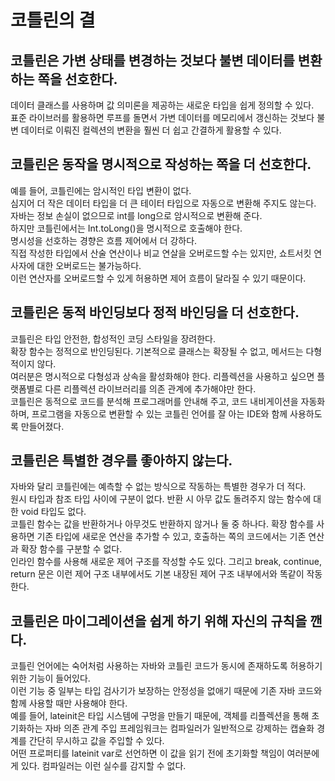 # 코틀린의 결

## 코틀린은 가변 상태를 변경하는 것보다 불변 데이터를 변환하는 쪽을 선호한다.

데이터 클래스를 사용하며 값 의미론을 제공하는 새로운 타입을 쉽게 정의할 수 있다.  
표준 라이브러를 활용하면 루프를 돌면서 가변 데이터를 메모리에서 갱신하는 것보다 불변 데이터로 이뤄진 컬렉션의 변환을 훨씬 더 쉽고 간결하게 활용할 수 있다.

## 코틀린은 동작을 명시적으로 작성하는 쪽을 더 선호한다.

예를 들어, 코틀린에는 암시적인 타입 변환이 없다.  
심지어 더 작은 데이터 타입을 더 큰 테이터 타입으로 자동으로 변환해 주지도 않는다.  
자바는 정보 손실이 없으므로 int를 long으로 암시적으로 변환해 준다.  
하지만 코틀린에서는 Int.toLong()을 명시적으로 호출해야 한다.  
명시성을 선호하는 경향은 흐름 제어에서 더 강하다.  
직접 작성한 타입에서 산술 연산이나 비교 연살을 오버로드할 수는 있지만, 쇼트서킷 연사자에 대한 오버로드는 불가능하다.  
이런 연산자를 오버로드할 수 있게 허용하면 제어 흐름이 달라질 수 있기 때문이다.

## 코틀린은 동적 바인딩보다 정적 바인딩을 더 선호한다.

코틀린은 타입 안전한, 합성적인 코딩 스타일을 장려한다.  
확장 함수는 정적으로 반인딩된다. 기본적으로 클래스는 확장될 수 없고, 메서드는 다형적이지 않다.  
여러분은 명시적으로 다형성과 상속을 활성화해야 한다. 리플렉션을 사용하고 싶으면 플랫폼별로 다른 리플렉션 라이브러리를 의존 관계에 추가해야만 한다.  
코틀린은 동적으로 코드를 분석해 프로그래머를 안내해 주고, 코드 내비게이션을 자동화하며, 프로그램을 자동으로 변환할 수 있는 코틀린 언어를 잘 아는 IDE와 함께 사용하도록 만들어졌다.

## 코틀린은 특별한 경우를 좋아하지 않는다.

자바와 달리 코틀린에는 예측할 수 없는 방식으로 작동하는 특별한 경우가 더 적다.  
원시 타입과 참조 타입 사이에 구분이 없다. 반환 시 아무 값도 돌려주지 않는 함수에 대한 void 타입도 없다.  
코틀린 함수는 값을 반환하거나 아무것도 반환하지 않거나 둘 중 하나다.
확장 함수를 사용하면 기존 타입에 새로운 연산을 추가할 수 있고, 호출하는 쪽의 코드에서는 기존 연산과 확장 함수를 구분할 수 없다.  
인라인 함수를 사용해 새로운 제어 구조를 작성할 수도 있다. 그리고 break, continue, return 문은 이런 제어 구조 내부에서도 기본 내장된 제어 구조 내부에서와 똑같이 작동한다.

## 코틀린은 마이그레이션을 쉽게 하기 위해 자신의 규칙을 깬다.

코틀린 언어에는 숙어처럼 사용하는 자바와 코틀린 코드가 동시에 존재하도록 허용하기 위한 기능이 들어있다.  
이런 기능 중 일부는 타입 검사기가 보장하는 안정성을 없애기 때문에 기존 자바 코드와 함께 사용할 때만 사용해야 한다.  
예를 들어, lateinit은 타입 시스템에 구멍을 만들기 때문에, 객체를 리플렉션을 통해 초기화하는 자바 의존 관계 주입 프레임워크는 컴파일러가 일반적으로 강제하는 캡슐화 경계를 간단히 무시하고 값을 주입할 수
있다.  
어떤 프로퍼티를 lateinit var로 선언하면 이 값을 읽기 전에 초기화할 책임이 여러분에게 있다. 컴파일러는 이런 실수를 감지할 수 없다.  